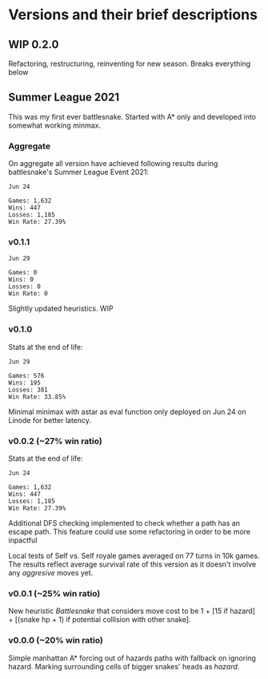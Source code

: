 # Versions and their brief descriptions

## WIP 0.2.0
Refactoring, restructuring, reinventing for new season. Breaks everything below

## Summer League 2021
This was my first ever battlesnake. Started with A* only and developed into somewhat working minmax.

### Aggregate
On aggregate all version have achieved following results during battlesnake's Summer League Event 2021:
```
Jun 24

Games: 1,632
Wins: 447
Losses: 1,185
Win Rate: 27.39%
```

### v0.1.1
```
Jun 29

Games: 0
Wins: 0
Losses: 0
Win Rate: 0
```
Slightly updated heuristics. WIP

### v0.1.0
Stats at the end of life:
```
Jun 29

Games: 576
Wins: 195
Losses: 381
Win Rate: 33.85%
```
Minimal minimax with astar as eval function only deployed on Jun 24 on Linode for better latency.

### v0.0.2 (~27% win ratio)
Stats at the end of life:
```
Jun 24

Games: 1,632
Wins: 447
Losses: 1,185
Win Rate: 27.39%
```
Additional DFS checking implemented to check whether a path has an escape path. This feature could use some refactoring in order to be more inpactful

Local tests of Self vs. Self royale games averaged on 77 turns in 10k games. The results reflect average survival rate of this version as it doesn't involve any _aggresive_ moves yet.

### v0.0.1 (~25% win ratio)
New heuristic _Battlesnake_ that considers move cost to be 1 + [15 if hazard] + [(snake hp + 1) if potential collision with other snake].

### v0.0.0 (~20% win ratio)
Simple manhattan A* forcing out of hazards paths with fallback on ignoring hazard. 
Marking surrounding cells of bigger snakes' heads as _hazard_.